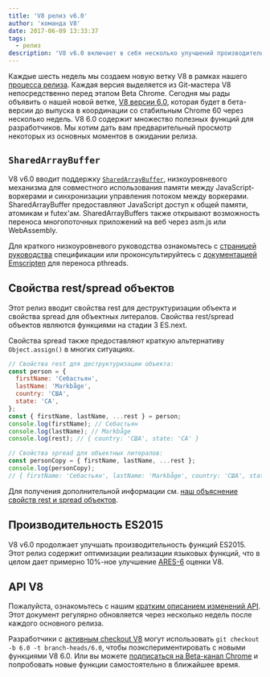 ```yaml
---
title: 'V8 релиз v6.0'
author: 'команда V8'
date: 2017-06-09 13:33:37
tags:
  - релиз
description: 'V8 v6.0 включает в себя несколько улучшений производительности и вводит поддержку `SharedArrayBuffer` и свойств rest/spread объектов.'
---
```

Каждые шесть недель мы создаем новую ветку V8 в рамках нашего [процесса релиза](/docs/release-process). Каждая версия выделяется из Git-мастера V8 непосредственно перед этапом Beta Chrome. Сегодня мы рады объявить о нашей новой ветке, [V8 версии 6.0](https://chromium.googlesource.com/v8/v8.git/+log/branch-heads/6.0), которая будет в бета-версии до выпуска в координации со стабильным Chrome 60 через несколько недель. V8 6.0 содержит множество полезных функций для разработчиков. Мы хотим дать вам предварительный просмотр некоторых из основных моментов в ожидании релиза.

<!--truncate-->
## `SharedArrayBuffer`

V8 v6.0 вводит поддержку [`SharedArrayBuffer`](https://developer.mozilla.org/en-US/docs/Web/JavaScript/Reference/Global_Objects/SharedArrayBuffer), низкоуровневого механизма для совместного использования памяти между JavaScript-воркерами и синхронизации управления потоком между воркерами. SharedArrayBuffer предоставляют JavaScript доступ к общей памяти, атомикам и futex'ам. SharedArrayBuffers также открывают возможность переноса многопоточных приложений на веб через asm.js или WebAssembly.

Для краткого низкоуровневого руководства ознакомьтесь с [страницей руководства](https://github.com/tc39/ecmascript_sharedmem/blob/master/TUTORIAL.md) спецификации или проконсультируйтесь с [документацией Emscripten](https://kripken.github.io/emscripten-site/docs/porting/pthreads.html) для переноса pthreads.

## Свойства rest/spread объектов

Этот релиз вводит свойства rest для деструктуризации объекта и свойства spread для объектных литералов. Свойства rest/spread объектов являются функциями на стадии 3 ES.next.

Свойства spread также предоставляют краткую альтернативу `Object.assign()` в многих ситуациях.

```js
// Свойства rest для деструктуризации объекта:
const person = {
  firstName: 'Себастьян',
  lastName: 'Markbåge',
  country: 'США',
  state: 'CA',
};
const { firstName, lastName, ...rest } = person;
console.log(firstName); // Себастьян
console.log(lastName); // Markbåge
console.log(rest); // { country: 'США', state: 'CA' }

// Свойства spread для объектных литералов:
const personCopy = { firstName, lastName, ...rest };
console.log(personCopy);
// { firstName: 'Себастьян', lastName: 'Markbåge', country: 'США', state: 'CA' }
```

Для получения дополнительной информации см. [наш объяснение свойств rest и spread объектов](/features/object-rest-spread).

## Производительность ES2015

V8 v6.0 продолжает улучшать производительность функций ES2015. Этот релиз содержит оптимизации реализации языковых функций, что в целом дает примерно 10%-ное улучшение [ARES-6](http://browserbench.org/ARES-6/) оценки V8.

## API V8

Пожалуйста, ознакомьтесь с нашим [кратким описанием изменений API](https://docs.google.com/document/d/1g8JFi8T_oAE_7uAri7Njtig7fKaPDfotU6huOa1alds/edit). Этот документ регулярно обновляется через несколько недель после каждого основного релиза.

Разработчики с [активным checkout V8](/docs/source-code#using-git) могут использовать `git checkout -b 6.0 -t branch-heads/6.0`, чтобы поэкспериментировать с новыми функциями V8 6.0. Или вы можете [подписаться на Beta-канал Chrome](https://www.google.com/chrome/browser/beta.html) и попробовать новые функции самостоятельно в ближайшее время.
